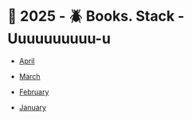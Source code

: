 # 🔷 2025 - 🪲 Books. Stack - Uuuuuuuuuu-u


 - [April](store/chat-1290238595/2025/04)

 - [March](store/chat-1290238595/2025/03)

 - [February](store/chat-1290238595/2025/02)

 - [January](store/chat-1290238595/2025/01)
